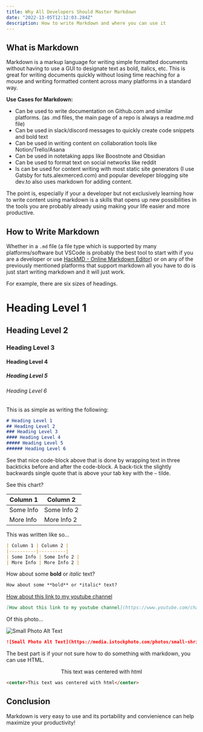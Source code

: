 ```yaml
---
title: Why All Developers Should Master Markdown
date: "2022-13-05T12:12:03.284Z"
description: How to write Markdown and where you can use it
---
```


## What is Markdown

Markdown is a markup language for writing simple formatted documents without having to use a GUI to designate text as bold, italics, etc. This is great for writing documents quickly without losing time reaching for a mouse and writing formatted content across many platforms in a standard way.

**Use Cases for Markdown:**

- Can be used to write documentation on Github.com and similar platforms. (as .md files, the main page of a repo is always a readme.md file)
- Can be used in slack/discord messages to quickly create code snippets and bold text
- Can be used in writing content on collaboration tools like Notion/Trello/Asana
- Can be used in notetaking apps like Boostnote and Obsidian
- Can be used to format text on social networks like reddit
- Is can be used for content writing with most static site generators (I use Gatsby for tuts.alexmerced.com) and popular developer blogging site dev.to also uses markdown for adding content.

The point is, especially if your a developer but not exclusively learning how to write content using markdown is a skills that opens up new possibilities in the tools you are probably already using making your life easier and more productive.

## How to Write Markdown

Whether in a `.md` file (a file type which is supported by many platforms/software but VSCode is probably the best tool to start with if you are a developer or use [HackMD - Online Markdown Editor](https://hackmd.io/)) or on any of the previously mentioned platforms that support markdown all you have to do is just start writing markdown and it will just work.

For example, there are six sizes of headings.

# Heading Level 1
## Heading Level 2
### Heading Level 3
#### Heading Level 4
##### Heading Level 5
###### Heading Level 6

This is as simple as writing the following:

```md
# Heading Level 1
## Heading Level 2
### Heading Level 3
#### Heading Level 4
##### Heading Level 5
###### Heading Level 6
```

See that nice code-block above that is done by wrapping text in three backticks before and after the code-block. A back-tick the slightly backwards single quote that is above your tab key with the `~` tilde.

See this chart?

| Column 1 | Column 2 |
|----------|----------|
| Some Info | Some Info 2 |
| More Info | More Info 2 |

This was written like so...

```md
| Column 1 | Column 2 |
|----------|----------|
| Some Info | Some Info 2 |
| More Info | More Info 2 |
```

How about some **bold** or *italic* text?

```md
How about some **bold** or *italic* text?
```

[How about this link to my youtube channel](https://www.youtube.com/channel/UCoc4UCEetAt3htM3hV1dQgQ)

```md
[How about this link to my youtube channel](https://www.youtube.com/channel/UCoc4UCEetAt3htM3hV1dQgQ)
```

Of this photo...

![Small Photo Alt Text](https://media.istockphoto.com/photos/small-shrinking-currency-dollar-in-inflation-on-white-background-picture-id174672992?b=1&k=20&m=174672992&s=170667a&w=0&h=b-CcObjDfgFS4qFbnJM5GEKwO9vSU3Ckanfo9nVI7o4=)

```md
![Small Photo Alt Text](https://media.istockphoto.com/photos/small-shrinking-currency-dollar-in-inflation-on-white-background-picture-id174672992?b=1&k=20&m=174672992&s=170667a&w=0&h=b-CcObjDfgFS4qFbnJM5GEKwO9vSU3Ckanfo9nVI7o4=)
```

The best part is if your not sure how to do something with markdown, you can use HTML.

<center>This text was centered with html</center>

```md
<center>This text was centered with html</center>
```

## Conclusion

Markdown is very easy to use and its portability and convienience can help maximize your productivity!